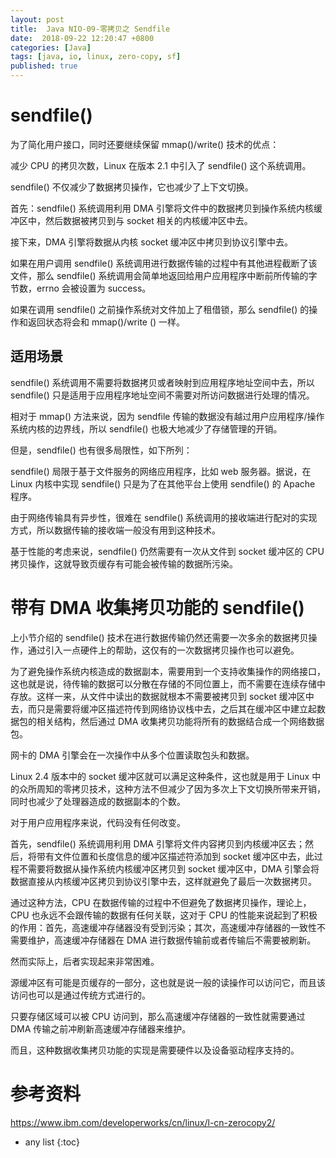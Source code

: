 ```yaml
---
layout: post
title:  Java NIO-09-零拷贝之 Sendfile
date:  2018-09-22 12:20:47 +0800
categories: [Java]
tags: [java, io, linux, zero-copy, sf]
published: true
---
```


# sendfile()

为了简化用户接口，同时还要继续保留 mmap()/write() 技术的优点：

减少 CPU 的拷贝次数，Linux 在版本 2.1 中引入了 sendfile() 这个系统调用。

sendfile() 不仅减少了数据拷贝操作，它也减少了上下文切换。

首先：sendfile() 系统调用利用 DMA 引擎将文件中的数据拷贝到操作系统内核缓冲区中，然后数据被拷贝到与 socket 相关的内核缓冲区中去。

接下来，DMA 引擎将数据从内核 socket 缓冲区中拷贝到协议引擎中去。

如果在用户调用 sendfile() 系统调用进行数据传输的过程中有其他进程截断了该文件，那么 sendfile() 系统调用会简单地返回给用户应用程序中断前所传输的字节数，errno 会被设置为 success。

如果在调用 sendfile() 之前操作系统对文件加上了租借锁，那么 sendfile() 的操作和返回状态将会和 mmap()/write () 一样。

## 适用场景

sendfile() 系统调用不需要将数据拷贝或者映射到应用程序地址空间中去，所以 sendfile() 只是适用于应用程序地址空间不需要对所访问数据进行处理的情况。

相对于 mmap() 方法来说，因为 sendfile 传输的数据没有越过用户应用程序/操作系统内核的边界线，所以 sendfile() 也极大地减少了存储管理的开销。

但是，sendfile() 也有很多局限性，如下所列：

sendfile() 局限于基于文件服务的网络应用程序，比如 web 服务器。据说，在 Linux 内核中实现 sendfile() 只是为了在其他平台上使用 sendfile() 的 Apache 程序。

由于网络传输具有异步性，很难在 sendfile() 系统调用的接收端进行配对的实现方式，所以数据传输的接收端一般没有用到这种技术。

基于性能的考虑来说，sendfile() 仍然需要有一次从文件到 socket 缓冲区的 CPU 拷贝操作，这就导致页缓存有可能会被传输的数据所污染。

# 带有 DMA 收集拷贝功能的 sendfile()

上小节介绍的 sendfile() 技术在进行数据传输仍然还需要一次多余的数据拷贝操作，通过引入一点硬件上的帮助，这仅有的一次数据拷贝操作也可以避免。

为了避免操作系统内核造成的数据副本，需要用到一个支持收集操作的网络接口，这也就是说，待传输的数据可以分散在存储的不同位置上，而不需要在连续存储中存放。这样一来，从文件中读出的数据就根本不需要被拷贝到 socket 缓冲区中去，而只是需要将缓冲区描述符传到网络协议栈中去，之后其在缓冲区中建立起数据包的相关结构，然后通过 DMA 收集拷贝功能将所有的数据结合成一个网络数据包。

网卡的 DMA 引擎会在一次操作中从多个位置读取包头和数据。

Linux 2.4 版本中的 socket 缓冲区就可以满足这种条件，这也就是用于 Linux 中的众所周知的零拷贝技术，这种方法不但减少了因为多次上下文切换所带来开销，同时也减少了处理器造成的数据副本的个数。

对于用户应用程序来说，代码没有任何改变。

首先，sendfile() 系统调用利用 DMA 引擎将文件内容拷贝到内核缓冲区去；然后，将带有文件位置和长度信息的缓冲区描述符添加到 socket 缓冲区中去，此过程不需要将数据从操作系统内核缓冲区拷贝到 socket 缓冲区中，DMA 引擎会将数据直接从内核缓冲区拷贝到协议引擎中去，这样就避免了最后一次数据拷贝。

通过这种方法，CPU 在数据传输的过程中不但避免了数据拷贝操作，理论上，CPU 也永远不会跟传输的数据有任何关联，这对于 CPU 的性能来说起到了积极的作用：首先，高速缓冲存储器没有受到污染；其次，高速缓冲存储器的一致性不需要维护，高速缓冲存储器在 DMA 进行数据传输前或者传输后不需要被刷新。

然而实际上，后者实现起来非常困难。

源缓冲区有可能是页缓存的一部分，这也就是说一般的读操作可以访问它，而且该访问也可以是通过传统方式进行的。

只要存储区域可以被 CPU 访问到，那么高速缓冲存储器的一致性就需要通过 DMA 传输之前冲刷新高速缓冲存储器来维护。

而且，这种数据收集拷贝功能的实现是需要硬件以及设备驱动程序支持的。

# 参考资料

https://www.ibm.com/developerworks/cn/linux/l-cn-zerocopy2/

* any list
{:toc}